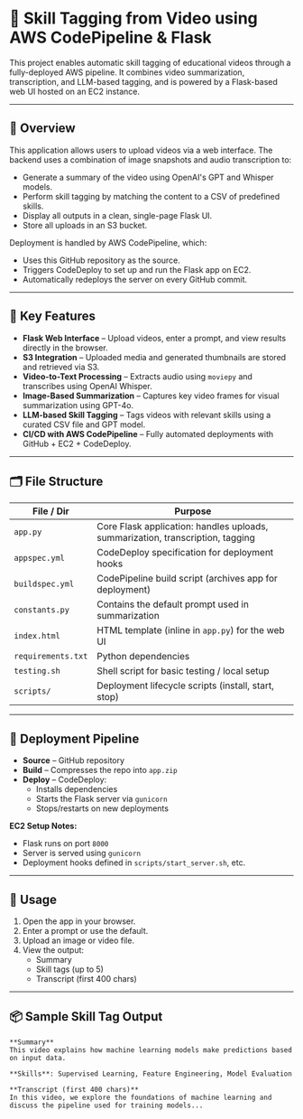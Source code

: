 # 🎥 Skill Tagging from Video using AWS CodePipeline & Flask

This project enables automatic skill tagging of educational videos through a fully-deployed AWS pipeline. It combines video summarization, transcription, and LLM-based tagging, and is powered by a Flask-based web UI hosted on an EC2 instance.

---

## 🚀 Overview

This application allows users to upload videos via a web interface. The backend uses a combination of image snapshots and audio transcription to:

- Generate a summary of the video using OpenAI's GPT and Whisper models.
- Perform skill tagging by matching the content to a CSV of predefined skills.
- Display all outputs in a clean, single-page Flask UI.
- Store all uploads in an S3 bucket.

Deployment is handled by AWS CodePipeline, which:

- Uses this GitHub repository as the source.
- Triggers CodeDeploy to set up and run the Flask app on EC2.
- Automatically redeploys the server on every GitHub commit.

---

## 🧠 Key Features

- **Flask Web Interface** – Upload videos, enter a prompt, and view results directly in the browser.
- **S3 Integration** – Uploaded media and generated thumbnails are stored and retrieved via S3.
- **Video-to-Text Processing** – Extracts audio using `moviepy` and transcribes using OpenAI Whisper.
- **Image-Based Summarization** – Captures key video frames for visual summarization using GPT-4o.
- **LLM-based Skill Tagging** – Tags videos with relevant skills using a curated CSV file and GPT model.
- **CI/CD with AWS CodePipeline** – Fully automated deployments with GitHub + EC2 + CodeDeploy.

---

## 🗂️ File Structure

| File / Dir         | Purpose                                                         |
|--------------------|-----------------------------------------------------------------|
| `app.py`           | Core Flask application: handles uploads, summarization, transcription, tagging |
| `appspec.yml`      | CodeDeploy specification for deployment hooks                  |
| `buildspec.yml`    | CodePipeline build script (archives app for deployment)        |
| `constants.py`     | Contains the default prompt used in summarization              |
| `index.html`       | HTML template (inline in `app.py`) for the web UI              |
| `requirements.txt` | Python dependencies                                             |
| `testing.sh`       | Shell script for basic testing / local setup                   |
| `scripts/`         | Deployment lifecycle scripts (install, start, stop)            |

---

## 🔧 Deployment Pipeline

- **Source** – GitHub repository  
- **Build** – Compresses the repo into `app.zip`  
- **Deploy** – CodeDeploy:
  - Installs dependencies  
  - Starts the Flask server via `gunicorn`  
  - Stops/restarts on new deployments  

**EC2 Setup Notes:**

- Flask runs on port `8000`  
- Server is served using `gunicorn`  
- Deployment hooks defined in `scripts/start_server.sh`, etc.

---

## 🧪 Usage

1. Open the app in your browser.
2. Enter a prompt or use the default.
3. Upload an image or video file.
4. View the output:
   - Summary  
   - Skill tags (up to 5)  
   - Transcript (first 400 chars)  

---

## 📦 Sample Skill Tag Output

```text
**Summary**
This video explains how machine learning models make predictions based on input data.

**Skills**: Supervised Learning, Feature Engineering, Model Evaluation

**Transcript (first 400 chars)**
In this video, we explore the foundations of machine learning and discuss the pipeline used for training models...
